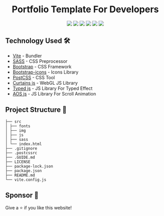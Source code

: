 <h1 align="center">Portfolio Template For Developers</h1>

<p align="center">
<img src="https://img.shields.io/badge/vite-white?style=for-the-badge&logo=vite&logoColor=8B73FE"></img>
<img src="https://img.shields.io/badge/HTML5-E34F26?style=for-the-badge&logo=html5&logoColor=white"></img>
<img src="https://img.shields.io/badge/Sass-CC6699?style=for-the-badge&logo=sass&logoColor=white">
<img src="https://img.shields.io/badge/bootstrap-8B13FC?style=for-the-badge&logo=bootstrap&logoColor=white">
<img src="https://img.shields.io/badge/javascript-F3DB1D?style=for-the-badge&logo=javascript&logoColor=black">
<img src="https://img.shields.io/badge/postcss-DE1300?style=for-the-badge&logo=postcss&logoColor=white"></img>
</p>

## Technology Used 🛠️

- [Vite](https://vitejs.dev) - Bundler
- [SASS](https://sass-lang.com) - CSS Preprocessor
- [Bootstrap](https://getbootstrap.com) - CSS Framework
- [Bootstrap-icons](https://icons.getbootstrap.com) - Icons Library
- [PostCSS](https://postcss.org) - CSS Tool
- [Curtains js](https://www.curtainsjs.com) - WebGL JS Library
- [Typed js](https://mattboldt.github.io/typed.js) - JS Library For Typed Effect
- [AOS js](https://michalsnik.github.io/aos) - JS Library For Scroll Animation

## Project Structure 📂

```
├── src
│ ├── fonts
│ ├── img
│ ├── js
│ ├── sass
│ └── index.html
├── .gitignore
├── .postcssrc
├── .GUIDE.md
├── LICENSE
├── package-lock.json
├── package.json
├── README.md
└── vite.config.js
```

## Sponsor 💛

Give a ⭐ if you like this website!
